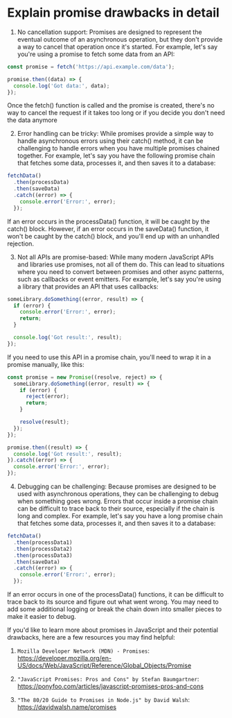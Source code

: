 

# Explain promise drawbacks in detail

1. No cancellation support: Promises are designed to represent the eventual outcome of an asynchronous operation, but they don't provide a way to cancel that operation once it's started. For example, let's say you're using a promise to fetch some data from an API:
```js
const promise = fetch('https://api.example.com/data');

promise.then((data) => {
  console.log('Got data:', data);
});
```
Once the fetch() function is called and the promise is created, there's no way to cancel the request if it takes too long or if you decide you don't need the data anymore


2. Error handling can be tricky: While promises provide a simple way to handle asynchronous errors using their catch() method, it can be challenging to handle errors when you have multiple promises chained together. For example, let's say you have the following promise chain that fetches some data, processes it, and then saves it to a database:
```js
fetchData()
  .then(processData)
  .then(saveData)
  .catch((error) => {
    console.error('Error:', error);
  });
```
If an error occurs in the processData() function, it will be caught by the catch() block. However, if an error occurs in the saveData() function, it won't be caught by the catch() block, and you'll end up with an unhandled rejection.

3. Not all APIs are promise-based: While many modern JavaScript APIs and libraries use promises, not all of them do. This can lead to situations where you need to convert between promises and other async patterns, such as callbacks or event emitters. For example, let's say you're using a library that provides an API that uses callbacks:

```js
someLibrary.doSomething((error, result) => {
  if (error) {
    console.error('Error:', error);
    return;
  }

  console.log('Got result:', result);
});
```
If you need to use this API in a promise chain, you'll need to wrap it in a promise manually, like this:

```js
const promise = new Promise((resolve, reject) => {
  someLibrary.doSomething((error, result) => {
    if (error) {
      reject(error);
      return;
    }

    resolve(result);
  });
});

promise.then((result) => {
  console.log('Got result:', result);
}).catch((error) => {
  console.error('Error:', error);
});

```
4. Debugging can be challenging: Because promises are designed to be used with asynchronous operations, they can be challenging to debug when something goes wrong. Errors that occur inside a promise chain can be difficult to trace back to their source, especially if the chain is long and complex. For example, let's say you have a long promise chain that fetches some data, processes it, and then saves it to a database:

```js
fetchData()
  .then(processData1)
  .then(processData2)
  .then(processData3)
  .then(saveData)
  .catch((error) => {
    console.error('Error:', error);
  });

```
If an error occurs in one of the processData() functions, it can be difficult to trace back to its source and figure out what went wrong. You may need to add some additional logging or break the chain down into smaller pieces to make it easier to debug.

 
 
 
 
 
 
 
 
 
 
 
 
 
 
 
 
 
 
 
 If you'd like to learn more about promises in JavaScript and their potential drawbacks, here are a few resources you may find helpful:

1. `Mozilla Developer Network (MDN) - Promises`: https://developer.mozilla.org/en-US/docs/Web/JavaScript/Reference/Global_Objects/Promise

2. `"JavaScript Promises: Pros and Cons" by Stefan Baumgartner`: https://ponyfoo.com/articles/javascript-promises-pros-and-cons

3. `"The 80/20 Guide to Promises in Node.js" by David Walsh`: https://davidwalsh.name/promises